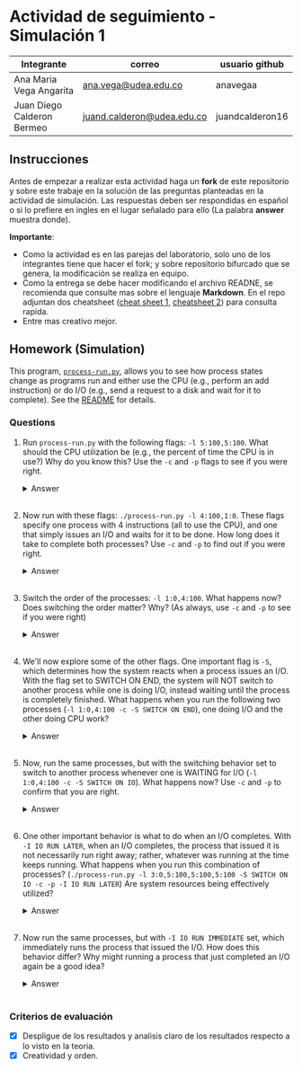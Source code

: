 # Actividad de seguimiento - Simulación 1

|Integrante|correo|usuario github|
|---|---|---|
|Ana Maria Vega Angarita|ana.vega@udea.edu.co|anavegaa|
|Juan Diego Calderon Bermeo|juand.calderon@udea.edu.co|juandcalderon16|

## Instrucciones

Antes de empezar a realizar esta actividad haga un **fork** de este repositorio y sobre este trabaje en la solución de las preguntas planteadas en la actividad de simulación. Las respuestas deben ser respondidas en español o si lo prefiere en ingles en el lugar señalado para ello (La palabra **answer** muestra donde).

**Importante**:
* Como la actividad es en las parejas del laboratorio, solo uno de los integrantes tiene que hacer el fork; y sobre repositorio bifurcado que se genera, la modificación se realiza en equipo.
* Como la entrega se debe hacer modificando el archivo READNE, se recomienda que consulte mas sobre el lenguaje **Markdown**. En el repo adjuntan dos cheatsheet ([cheat sheet 1](Markdown_Cheat_Sheet.pdf), [cheatsheet 2](markdown-cheatsheet.pdf)) para consulta rapida.
* Entre mas creativo mejor.

## Homework (Simulation)

This program, [`process-run.py`](process-run.py), allows you to see how process states change as programs run and either use the CPU (e.g., perform an add instruction) or do I/O (e.g., send a request to a disk and wait for it to complete). See the [README](https://github.com/remzi-arpacidusseau/ostep-homework/blob/master/cpu-intro/README.md) for details.

### Questions

1. Run `process-run.py` with the following flags: `-l 5:100,5:100`. What should the CPU utilization be (e.g., the percent of time the CPU is in use?) Why do you know this? Use the `-c` and `-p` flags to see if you were right.
   
   <details>
   <summary>Answer</summary>
   '''
      La utilizacion de la CPU debe ser del 100% porque en la parte derecha de las flags nos dice el porcentaje de CPU que se va a utilizar.
   '''
   </details>
   <br>

2. Now run with these flags: `./process-run.py -l 4:100,1:0`. These flags specify one process with 4 instructions (all to use the CPU), and one that simply issues an I/O and waits for it to be done. How long does it take to complete both processes? Use `-c` and `-p` to find out if you were right. 
   
   <details>
   <summary>Answer</summary>
   Coloque aqui su respuerta
   </details>
   <br>

3. Switch the order of the processes: `-l 1:0,4:100`. What happens now? Does switching the order matter? Why? (As always, use `-c` and `-p` to see if you were right)
   
   <details>
   <summary>Answer</summary>
   Coloque aqui su respuerta
   </details>
   <br>

4. We'll now explore some of the other flags. One important flag is `-S`, which determines how the system reacts when a process issues an I/O. With the flag set to SWITCH ON END, the system will NOT switch to another process while one is doing I/O, instead waiting until the process is completely finished. What happens when you run the following two processes (`-l 1:0,4:100 -c -S SWITCH ON END`), one doing I/O and the other doing CPU work?
   
   <details>
   <summary>Answer</summary>
   Coloque aqui su respuerta
   </details>
   <br>

5. Now, run the same processes, but with the switching behavior set to switch to another process whenever one is WAITING for I/O (`-l 1:0,4:100 -c -S SWITCH ON IO`). What happens now? Use `-c` and `-p` to confirm that you are right.
   
   <details>
   <summary>Answer</summary>
   Coloque aqui su respuerta
   </details>
   <br>

6. One other important behavior is what to do when an I/O completes. With `-I IO RUN LATER`, when an I/O completes, the process that issued it is not necessarily run right away; rather, whatever was running at the time keeps running. What happens when you run this combination of processes? (`./process-run.py -l 3:0,5:100,5:100,5:100 -S SWITCH ON IO -c -p -I IO RUN LATER`) Are system resources being effectively utilized?
   
   <details>
   <summary>Answer</summary>
   Coloque aqui su respuerta
   </details>
   <br>

7. Now run the same processes, but with `-I IO RUN IMMEDIATE` set, which immediately runs the process that issued the I/O. How does this behavior differ? Why might running a process that just completed an I/O again be a good idea?
   
   <details>
   <summary>Answer</summary>
   Coloque aqui su respuerta
   </details>
   <br>


### Criterios de evaluación
- [x] Despligue de los resultados y analisis claro de los resultados respecto a lo visto en la teoria.
- [x] Creatividad y orden.
